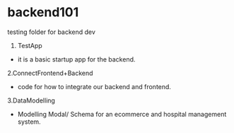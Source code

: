 # backend101
testing folder for backend dev

1. TestApp
- it is a basic startup app for the backend.
   
2.ConnectFrontend+Backend

- code for how to integrate our backend and frontend.


3.DataModelling

- Modelling  Modal/ Schema for an ecommerce and hospital management system.

